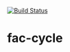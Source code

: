 [![Build Status](https://travis-ci.org/fac-cycle/fac-cycle.svg?branch=master)](https://travis-ci.org/fac-cycle/fac-cycle)
# fac-cycle

